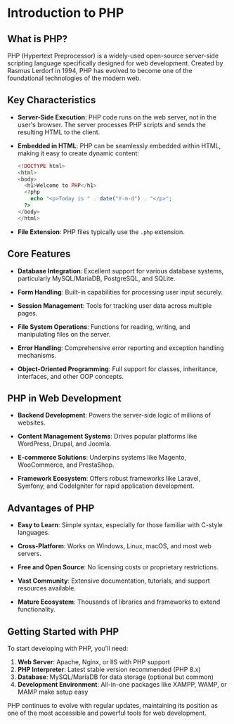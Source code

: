# Introduction to PHP

## What is PHP?

PHP (Hypertext Preprocessor) is a widely-used open-source server-side scripting language specifically designed for web development. Created by Rasmus Lerdorf in 1994, PHP has evolved to become one of the foundational technologies of the modern web.

## Key Characteristics

- **Server-Side Execution**: PHP code runs on the web server, not in the user's browser. The server processes PHP scripts and sends the resulting HTML to the client.

- **Embedded in HTML**: PHP can be seamlessly embedded within HTML, making it easy to create dynamic content:
  ```php
  <!DOCTYPE html>
  <html>
  <body>
    <h1>Welcome to PHP</h1>
    <?php
      echo "<p>Today is " . date("Y-m-d") . "</p>";
    ?>
  </body>
  </html>
  ```

- **File Extension**: PHP files typically use the `.php` extension.

## Core Features

- **Database Integration**: Excellent support for various database systems, particularly MySQL/MariaDB, PostgreSQL, and SQLite.

- **Form Handling**: Built-in capabilities for processing user input securely.

- **Session Management**: Tools for tracking user data across multiple pages.

- **File System Operations**: Functions for reading, writing, and manipulating files on the server.

- **Error Handling**: Comprehensive error reporting and exception handling mechanisms.

- **Object-Oriented Programming**: Full support for classes, inheritance, interfaces, and other OOP concepts.

## PHP in Web Development

- **Backend Development**: Powers the server-side logic of millions of websites.

- **Content Management Systems**: Drives popular platforms like WordPress, Drupal, and Joomla.

- **E-commerce Solutions**: Underpins systems like Magento, WooCommerce, and PrestaShop.

- **Framework Ecosystem**: Offers robust frameworks like Laravel, Symfony, and CodeIgniter for rapid application development.

## Advantages of PHP

- **Easy to Learn**: Simple syntax, especially for those familiar with C-style languages.

- **Cross-Platform**: Works on Windows, Linux, macOS, and most web servers.

- **Free and Open Source**: No licensing costs or proprietary restrictions.

- **Vast Community**: Extensive documentation, tutorials, and support resources available.

- **Mature Ecosystem**: Thousands of libraries and frameworks to extend functionality.

## Getting Started with PHP

To start developing with PHP, you'll need:

1. **Web Server**: Apache, Nginx, or IIS with PHP support
2. **PHP Interpreter**: Latest stable version recommended (PHP 8.x)
3. **Database**: MySQL/MariaDB for data storage (optional but common)
4. **Development Environment**: All-in-one packages like XAMPP, WAMP, or MAMP make setup easy

PHP continues to evolve with regular updates, maintaining its position as one of the most accessible and powerful tools for web development.
